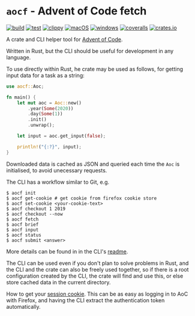 # `aocf` - Advent of Code fetch

[![build](https://github.com/nuxeh/aocf/workflows/build/badge.svg)](https://github.com/nuxeh/aocf/actions?query=branch%3Amaster+event%3Apush+workflow%3Abuild)
[![test](https://github.com/nuxeh/aocf/workflows/tests/badge.svg)](https://github.com/nuxeh/aocf/actions?query=branch%3Amaster+event%3Apush+workflow%3Atests)
[![clippy](https://github.com/nuxeh/aocf/workflows/clippy/badge.svg)](https://github.com/nuxeh/aocf/actions?query=branch%3Amaster+event%3Apush+workflow%3Aclippy)
[![macOS](https://github.com/nuxeh/aocf/workflows/macOS/badge.svg)](https://github.com/nuxeh/aocf/actions?query=branch%3Amaster+event%3Apush+workflow%3AmacOS)
[![windows](https://github.com/nuxeh/aocf/workflows/windows/badge.svg)](https://github.com/nuxeh/aocf/actions?query=branch%3Amaster+event%3Apush+workflow%3Awindows)
[![coveralls](https://img.shields.io/coveralls/github/nuxeh/aocf/master)](https://coveralls.io/github/nuxeh/aocf?branch=master)
[![crates.io](https://img.shields.io/crates/v/aocf)](https://crates.io/crates/aocf)

A crate and CLI helper tool for [Advent of Code](https://adventofcode.com/).

Written in Rust, but the CLI should be useful for development in any language.

To use directly within Rust, he crate may be used as follows, for getting input
data for a task as a string:

```rust
use aocf::Aoc;

fn main() {
    let mut aoc = Aoc::new()
        .year(Some(2020))
        .day(Some(1))
        .init()
        .unwrap();

    let input = aoc.get_input(false);

    println!("{:?}", input);
}
```

Downloaded data is cached as JSON and queried each time the `Aoc` is
initialised, to avoid unecessary requests.

The CLI has a workflow similar to Git, e.g.

```
$ aocf init
$ aocf get-cookie # get cookie from firefox cookie store
$ aocf set-cookie <your-cookie-text>
$ aocf checkout 1 2019
$ aocf checkout --now
$ aocf fetch
$ aocf brief
$ aocf input
$ aocf status
$ aocf submit <answer>
```

More details can be found in in the CLI's [readme](./aocf_cli/README.md).

The CLI can be used even if you don't plan to solve problems in Rust, and the
CLI and the crate can also be freely used together, so if there is a root
configuration created by the CLI, the crate will find and use this, or else
store cached data in the current directory.

How to get your [session cookie](./cookie.md). This can be as easy as logging
in to AoC with Firefox, and having the CLI extract the authentication token
automatically.
